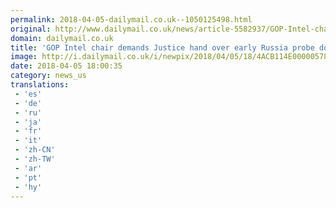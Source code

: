 ```yaml
---
permalink: 2018-04-05-dailymail.co.uk--1050125498.html
original: http://www.dailymail.co.uk/news/article-5582937/GOP-Intel-chair-demands-Justice-hand-documents-began-Russia-probe.html?ITO=1490&ns_mchannel=rss&ns_campaign=1490
domain: dailymail.co.uk
title: 'GOP Intel chair demands Justice hand over early Russia probe documents'
image: http://i.dailymail.co.uk/i/newpix/2018/04/05/18/4ACB114E00000578-0-image-a-7_1522949350574.jpg
date: 2018-04-05 18:00:35
category: news_us
translations: 
 - 'es'
 - 'de'
 - 'ru'
 - 'ja'
 - 'fr'
 - 'it'
 - 'zh-CN'
 - 'zh-TW'
 - 'ar'
 - 'pt'
 - 'hy'
---
```


